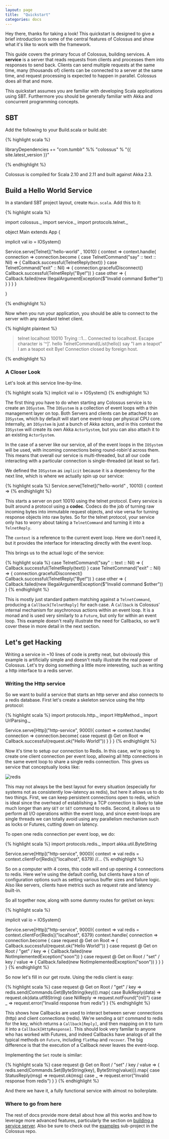 ```yaml
---
layout: page
title:  "Quickstart"
categories: docs
---
```


Hey there, thanks for taking a look!  This quickstart is designed to give a
brief introduction to some of the central features of Colossus and show what
it's like to work with the framework.

This guide covers the primary focus of Colossus, building services.  A
**service** is a server that reads requests from clients and processes them
into responses to send back.  Clients can send multiple requests at the same
time, many (thousands of) clients can be connected to a server at the same
time, and request processing is expected to happen in parallel.  Colossus does
all that and more.

This quickstart assumes you are familiar with developing Scala applications
using SBT.  Furthermore you should be generally familiar with Akka and
concurrent programming concepts.

## SBT
Add the following to your Build.scala or build.sbt:

{% highlight scala %}

libraryDependencies += "com.tumblr" %% "colossus" % "{{ site.latest_version }}"

{% endhighlight %}

Colossus is compiled for Scala 2.10 and 2.11 and built against Akka 2.3.

## Build a Hello World Service

In a standard SBT project layout, create `Main.scala`.  Add this to it:

{% highlight scala %}

import colossus._
import service._
import protocols.telnet._

object Main extends App {

  implicit val io = IOSystem()

  Service.serve[Telnet]("hello-world" , 10010) { context => 
    context.handle{ connection => 
      connection.become {
        case TelnetCommand("say" :: text :: Nil) => {
          Callback.successful(TelnetReply(text))
        }
        case TelnetCommand("exit" :: Nil) => {
          connection.gracefulDisconnect()
          Callback.successful(TelnetReply("Bye!"))
        }
        case other => {
          Callback.failed(new IllegalArgumentException($"Invalid command $other"))
        }
      }
    }
  }

}

{% endhighlight %}

Now when you run your application, you should be able to connect to the server with any standard telnet client.

{% highlight plaintext %}
> telnet localhost 10010
Trying ::1...
Connected to localhost.
Escape character is '^]'.
> hello
TelnetCommand(List(hello))
> say "I am a teapot"
I am a teapot
> exit
Bye!
Connection closed by foreign host.

{% endhighlight %}

### A Closer Look

Let's look at this service line-by-line.

{% highlight scala %}
implicit val io = IOSystem()
{% endhighlight %}

The first thing you have to do when starting any Colossus service is to create
an `IOSystem`.  The `IOSystem` is a collection of event loops with a thin
management layer on top.  Both Servers and clients can be attached to an
`IOSystem`, which by default will start one event-loop per physical CPU core.
Internally, an `IOSystem` is just a bunch of Akka actors, and in this context
the `IOSystem` will create its own Akka `ActorSystem`, but you can also attach
it to an existing `ActorSystem`.

In the case of a server like our service, all of the event loops in the
`IOSystem` will be used, with incoming connections being round-robin'd across
them.  This means that overall our service is multi-threaded, but all our code
interacting with a particular connection is single-threaded (at least so far).

We defined the `IOSystem` as `implicit` because it is a dependency for the next
line, which is where we actually spin up our service:

{% highlight scala %}
Service.serve[Telnet]("hello-world" , 10010) { context => 
{% endhighlight %}

This starts a server on port 10010 using the telnet protocol.  Every service is
built around a protocol using a **codec**.  Codecs do the job of turning raw
incoming bytes into immutable request objects, and vise versa for turning
response objects into raw bytes.  So for the telnet protocol, your service only
has to worry about taking a `TelnetCommand` and turning it into a
`TelnetReply`.

The `context` is a reference to the current event loop.  Here we don't need it,
but it provides the interface for interacting directly with the event loop.

This brings us to the actual logic of the service:

{% highlight scala %}
case TelnetCommand("say" :: text :: Nil) => {
  Callback.successful(TelnetReply(text))
}
case TelnetCommand("exit" :: Nil) => {
  connection.gracefulDisconnect()
  Callback.successful(TelnetReply("Bye!"))
}
case other => {
  Callback.failed(new IllegalArgumentException($"Invalid command $other"))
}
{% endhighlight %}

This is mostly just standard pattern matching against a `TelnetCommand`, producing a
`Callback[TelnetReply]` for each case.  A `Callback` is Colossus' internal
mechanism for asychronous actions within an event loop.  It is a monad and is
used very similarly to a `Future`, but only for within an event loop.  This
example doesn't really illustrate the need for Callbacks, so we'll cover these
in more detail in the next section.

## Let's get Hacking

Writing a service in ~10 lines of code is pretty neat, but obviously this
example is artificially simple and doesn't really illustrate the real power of
Colossus.  Let's try doing something a little more interesting, such as writing
a http interface to a redis server.

### Writing the Http service

So we want to build a service that starts an http server and also connects to a
redis database.  First let's create a skeleton service using the http protocol:

{% highlight scala %}
import protocols.http._
import HttpMethod._
import UrlParsing._

Service.serve[Http]("http-service", 9000){ context =>
  context.handle{ connection =>
    connection.become{
      case request @ Get on Root => Callback.successful(request.ok("Hello World!"))
    }
  }
}
{% endhighlight %}

Now it's time to setup our connection to Redis.  In this case, we're going to
create one client connection per event loop, allowing all http connections in
the same event loop to share a single redis connection.  This gives us service
that conceptually looks like:

![redis]({{site.baseurl}}/img/redis.png)

This may not always be the best layout for every situation (especially for
systems not as consistently low-latency as redis), but here it allows us to do
two things.  First, we can keep persistent connections open to redis, which is
ideal since the overhead of establishing a TCP connection is likely to take
much longer than any `GET` or `SET` command to redis.  Second, it allows us to
perform all I/O operations within the event loop, and since event-loops are
single threads we can totally avoid using any parallelism mechanism such as
locks or Futures, cutting down on latency.

To open one redis connection per event loop, we do:

{% highlight scala %}
import protocols.redis._
import akka.util.ByteString

Service.serve[Http]("http-service", 9000){ context =>
  val redis = context.clientFor[Redis]("localhost", 6379)
  //...
{% endhighlight %}

So on a computer with 4 cores, this code will end up opening 4 connections to
redis.  Here we're using the default config, but clients have a ton of
configuration options such as setting various buffer sizes and failure logic.
Also like servers, clients have metrics such as request rate and latency
built-in.

So all together now, along with some dummy routes for get/set on keys:

{% highlight scala %}

implicit val io = IOSystem()

Service.serve[Http]("http-service", 9000){ context =>
  val redis = context.clientFor[Redis]("localhost", 6379)
  context.handle{ connection =>
    connection.become {
      case request @ Get on Root => {
        Callback.successful(request.ok("Hello World!"))
      }
      case request @ Get on Root / "get" / key => {
        Callback.failed(new NotImplementedException("soon"))
      }
      case request @ Get on Root / "set" / key / value => {
        Callback.failed(new NotImplementedException("soon"))
      }
    }
  }
}
{% endhighlight %}

So now let's fill in our get route.  Using the redis client is easy:

{% highlight scala %}
case request @ Get on Root / "get" / key => redis.send(Commands.Get(ByteString(key))).map{
  case BulkReply(data) => request.ok(data.utf8String)
  case NilReply        => request.notFound("(nil)")
  case _               => request.error("Invalid response from redis")
}
{% endhighlight %}

This shows how Callbacks are used to interact between server connections (http)
and client connections (redis).  We're sending a `GET` command to redis for the
key, which returns a `Callback[Reply]`, and then mapping on it to turn it into
a `Callback[HttpResponse]`.  This should look very familar to anyone who has
worked with Futures, and indeed Callbacks have analogs of all the typical
methods on `Future`, including `flatMap` and `recover`.  The big difference is
that the execution of a Callback never leaves the event-loop.

Implementing the `Set` route is similar:

{% highlight scala %}
case request @ Get on Root / "set" / key / value => {
  redis.send(Commands.Set(ByteString(key), ByteString(value))).map{
    case StatusReply(msg) => request.ok(msg)
    case _                => request.error("Invalid response from redis")
  }
}
{% endhighlight %}

And there we have it, a fully functional service with almost no boilerplate.


### Where to go from here

The rest of docs provide more detail about how all this works and how to
leverage more advanced features, particularly the section on [building a
service server](../serviceserver).  Also be sure to check out the
[examples]({{site.github_examples_url}}) sub-project in the Colossus repo.


